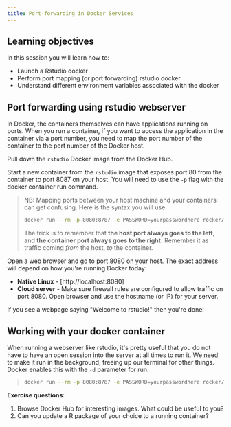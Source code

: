 ```yaml
---
title: Port-forwarding in Docker Services
---
```


## Learning objectives

In this session you will learn how to:
- Launch a Rstudio docker 
- Perform port mapping (or port forwarding) rstudio docker
- Understand different environment variables associated with the docker

## Port forwarding using rstudio webserver

In Docker, the containers themselves can have applications running on ports. When you run a container, if you want to access the application in the container via a port number, you need to map the port number of the container to the port number of the Docker host.


Pull down the ``rstudio`` Docker image from the Docker Hub.

Start a new container from the ``rstudio`` image that exposes port 80 from the container to port 8087 on your host. You will need to use the ``-p`` flag with the docker container run command.

> NB: Mapping ports between your host machine and your containers can get confusing.
> Here is the syntax you will use:
>
> ```bash
> docker run --rm -p 8080:8787 -e PASSWORD=yourpasswordhere rocker/rstudio
> ```
>
> The trick is to remember that **the host port always goes to the left**,
> and **the container port always goes to the right.**
> Remember it as traffic coming _from_ the host, _to_ the container.

Open a web browser and go to port 8080 on your host. The exact address will depend on how you're running Docker today:

* **Native Linux** - [http://localhost:8080]
* **Cloud server** - Make sure firewall rules are configured to allow traffic on port 8080. Open browser and use the hostname (or IP) for your server.


If you see a webpage saying "Welcome to rstudio!" then you're done!


## Working with your docker container

When running a webserver like rstudio, it's pretty useful that you do not have to have an open session into the server at all times to run it.
We need to make it run in the background, freeing up our terminal for other things. Docker enables this with the `-d` parameter for run.

> ```bash
> docker run --rm -p 8080:8787 -e PASSWORD=yourpasswordhere rocker/rstudio
> ```

**Exercise questions**:

1. Browse Docker Hub for interesting images. What could be useful to you?
2. Can you update a R package of your choice to a running container?

